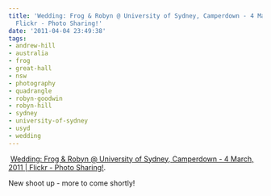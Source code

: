 ```yaml
---
title: 'Wedding: Frog & Robyn @ University of Sydney, Camperdown - 4 March, 2011 |
  Flickr - Photo Sharing!'
date: '2011-04-04 23:49:38'
tags:
- andrew-hill
- australia
- frog
- great-hall
- nsw
- photography
- quadrangle
- robyn-goodwin
- robyn-hill
- sydney
- university-of-sydney
- usyd
- wedding
---
```


<a href="http://www.flickr.com/photos/jufemaiz/5588934942/"></a><a href="http://www.flickr.com/photos/jufemaiz/5588934942/"><img src='http://euphemize.net/blog/wp-content/uploads/5588934942_119b8ca9f7_z.jpg' alt='' /></a>
<a href="http://www.flickr.com/photos/jufemaiz/5588934942/">Wedding: Frog &amp; Robyn @ University of Sydney, Camperdown - 4 March, 2011 | Flickr - Photo Sharing!</a>.

New shoot up - more to come shortly!
